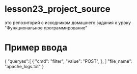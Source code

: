 # lesson23_project_source
это репозиторий с исходником домашнего задания к уроку "Функциональное программирование"


# Пример ввода
{
"queryes":[
{
    "cmd": "filter",
    "value": "POST",
            },
]
"file_name": "apache_logs.txt"
}

